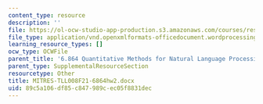 ```yaml
---
content_type: resource
description: ''
file: https://ol-ocw-studio-app-production.s3.amazonaws.com/courses/res-tll-008-social-and-ethical-responsibilities-of-computing-serc-fall-2021/89c5a106df85c847989cec05f8831dec_MITRES-TLL008F21-6864hw2.docx
file_type: application/vnd.openxmlformats-officedocument.wordprocessingml.document
learning_resource_types: []
ocw_type: OCWFile
parent_title: '6.864 Quantitative Methods for Natural Language Processing '
parent_type: SupplementalResourceSection
resourcetype: Other
title: MITRES-TLL008F21-6864hw2.docx
uid: 89c5a106-df85-c847-989c-ec05f8831dec
---
```

